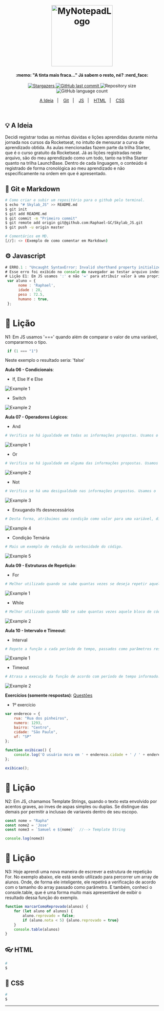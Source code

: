 <h1 align="center">
    <img alt="MyNotepadLogo" title="#MyNotepad" src=".github/mynotepad.svg" width="200px" />
</h1>

<h4 align="center"> 
  :memo: "A tinta mais fraca..." Já sabem o resto, né? :nerd_face:
</h4>

<p align="center">
    <a href="https://github.com/Raphael-GC/Skylab_JS/stargazers">
        <img alt="Stargazers" src="https://img.shields.io/github/stars/Raphael-GC/Skylab_JS?style=social">
    </a>
    <a href="https://github.com/Raphael-GC/Skylab_JS/commits/master">
        <img alt="GitHub last commit" src="https://img.shields.io/github/last-commit/Raphael-GC/Skylab_JS">
    </a>
    <img alt="Repository size" src="https://img.shields.io/github/repo-size/Raphael-GC/Skylab_JS">
    <img alt="GitHub language count" src="https://img.shields.io/github/languages/count/Raphael-GC/Skylab_JS?color=%27072009">
</p>

<p align="center">
  <a href="#bulb-a-ideia">A Ideia</a>&nbsp;&nbsp;&nbsp;|&nbsp;&nbsp;&nbsp;
  <a href="#ballon-git">Git</a>&nbsp;&nbsp;&nbsp;|&nbsp;&nbsp;&nbsp;
  <a href="#gear-javascript">JS</a>&nbsp;&nbsp;&nbsp;|&nbsp;&nbsp;&nbsp;
  <a href="#eyeglasses-html">HTML</a>&nbsp;&nbsp;&nbsp;|&nbsp;&nbsp;&nbsp;
  <a href="#art-css">CSS</a>
</p>

<br>

## :bulb: A Ideia

Decidi registrar todas as minhas dúvidas e lições aprendidas durante minha jornada nos cursos da Rocketseat, no intuito de mensurar a curva de aprendizado obtida. As aulas mencionadas fazem parte da trilha Starter, que é o curso gratuito da Rocketseat. Já as lições registradas neste arquivo, são do meu aprendizado como um todo, tanto na trilha Starter quanto na trilha LaunchBase. Dentro de cada linguagem, o conteúdo é registrado de forma cronológica ao meu aprendizado e não especificamente na ordem em que é apresentado.

## :balloon: Git e Markdown

```bash
# Como criar e subir um repositório para o github pelo terminal.
$ echo "# Skylab_JS" >> README.md
$ git init
$ git add README.md
$ git commit -m "Primeiro commit"
$ git remote add origin git@github.com:Raphael-GC/Skylab_JS.git
$ git push -u origin master
```
```bash
# Comentários em MD.
[//]: <> (Exemplo de como comentar em Markdown)
```


## :gear: Javascript

```javascript
# ERRO.1 : "Uncaught SyntaxError: Invalid shorthand property initializer"
# Esse erro foi exibido no console do navegador ao testar arquivo index.html 
# Lição E1: Em JS usamos ':' e não '=' para atribuir valor à uma propriedade de objeto; e finalizamos a linha com ',' ao #invés de  ';' 
 var aluno = {
      nome : 'Raphael',
      idade : 28,
      peso : 72.5,
      humano : true,
 };
```

# :book: Lição 
N1: Em JS usamos '===' quando além de comparar o valor de uma variável, compararmos o tipo.
```javascript
 if (1 === "1")
```
Neste exemplo o resultado seria: 'false'

**Aula 06 - Condicionais**:

- If, Else If e Else

![Example 1](.github/examples/Aula.06_if_else-if_else.png)


- Switch

![Example 2](.github/examples/Aula.06_switch.png)

**Aula 07 - Operadores Lógicos**:

- And
```sh
# Verifica se há igualdade em todas as informações propostas. Usamos o '&&' para representá-lo.
```
![Example 1](.github/examples/Aula.07_and.png)

- Or
```sh
# Verifica se há igualdade em alguma das informações propostas. Usamos o '||' para representá-lo.
```
![Example 2](.github/examples/Aula.07_or.png)

- Not
```sh
# Verifica se há uma desigualdade nas informações propostas. Usamos o '!==' para representá-lo.
```
![Example 3](.github/examples/Aula.07_not.png)

- Enxugando Ifs desnecessários
```sh
# Desta forma, atribuimos uma condição como valor para uma variável, diminuindo a verbosidade do código.
```
![Example 4](.github/examples/Aula.07_enxugando_ifs.png)

- Condição Ternária
```sh
# Mais um exemplo de redução da verbosidade do código.
```
![Example 5](.github/examples/Aula.08_condicao_ternaria.png)

**Aula 09 - Estruturas de Repetição**:

- For
```sh
# Melhor utilizado quando se sabe quantas vezes se deseja repetir aquele bloco de código.
```
![Example 1](.github/examples/Aula.09_for.png)

- While
```sh
# Melhor utilizado quando NÃO se sabe quantas vezes aquele bloco de código irá se repetir.
```
![Example 2](.github/examples/Aula.09_while.png)

**Aula 10 - Intervalo e Timeout**:

- Interval
```sh
# Repete a função a cada período de tempo, passados como parâmetros respectivamente.
```
![Example 1](.github/examples/Aula.10_interval.png)

- Timeout
```sh
# Atrasa a execução da função de acordo com período de tempo informado.
```
![Example 2](.github/examples/Aula.10_timeout.png)

**Exercícios (somente respostas)**: [Questões](.github/examples/Exercícios.pdf)

- 1º exercício
```javascript
var endereco = {
    rua: "Rua dos pinheiros",
    numero: 1293,
    bairro: "Centro",
    cidade: "São Paulo",
    uf: "SP"
};
            
function exibicao() {
    console.log('O usuário mora em ' + endereco.cidade + ' / ' + endereco.uf + ', no bairro ' + endereco.bairro + ', na rua ' + '"' + endereco.rua + '" ' + 'com o n° ' + endereco.numero + '.');
};

exibicao();
```


# :book: Lição 
N2: Em JS, chamamos Template Strings, quando o texto esta envolvido por acentos graves, ao inves de aspas simples ou duplas. Se distingue das demais por permitir a inclusao de variaveis dentro de seu escopo.
```javascript
const nome = "Rapha"
const nome2 = 'Jose'
const nome3 = `Samuel e ${nome}`  //--> Template String

console.log(nome3)
```

# :book: Lição
N3: Hoje aprendi uma nova maneira de escrever a estrutura de repetição For. No exemplo abaixo, ele está sendo utilizado para percorrer um array de alunos. Onde, de forma ele inteligente, ele repetirá a verificação de acordo com o tamanho do array passado como parâmetro. E também, conheci o console.table, que é uma forma muito mais apresentável de exibir o resultado dessa função do exemplo.
```javascript
function marcarComoReprovado(alunos) {
    for (let aluno of alunos) {
        aluno.reprovado = false;
        if (aluno.nota < 5) {aluno.reprovado = true}
    }
    console.table(alunos)
}
```
## :eyeglasses: HTML

```bash
# 
$
```

## :art: CSS

```bash
# 
$
```
---
